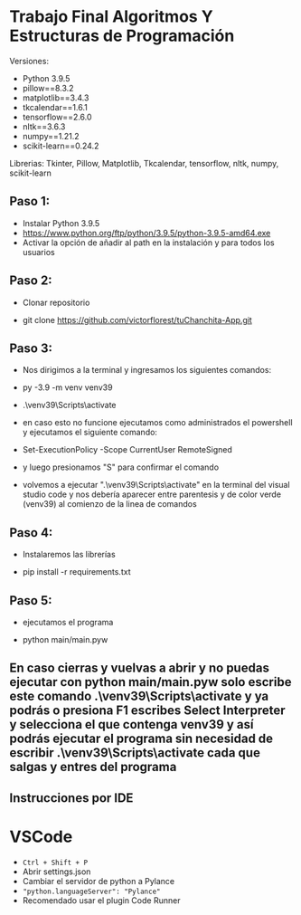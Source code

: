 # Trabajo Final Algoritmos Y Estructuras de Programación

Versiones: 
+ Python 3.9.5
+ pillow==8.3.2
+ matplotlib==3.4.3
+ tkcalendar==1.6.1
+ tensorflow==2.6.0
+ nltk==3.6.3
+ numpy==1.21.2
+ scikit-learn==0.24.2

Librerias: Tkinter, Pillow, Matplotlib, Tkcalendar, tensorflow, nltk, numpy, scikit-learn


## Paso 1:
+ Instalar Python 3.9.5
+ https://www.python.org/ftp/python/3.9.5/python-3.9.5-amd64.exe
+ Activar la opción de añadir al path en la instalación y para todos los usuarios

## Paso 2:

+ Clonar repositorio

+ git clone https://github.com/victorflorest/tuChanchita-App.git

## Paso 3:

+ Nos dirigimos a la terminal y ingresamos los siguientes comandos:

+ py -3.9 -m venv venv39

+ .\venv39\Scripts\activate

+ en caso esto no funcione ejecutamos como administrados el powershell y ejecutamos el siguiente comando:

+ Set-ExecutionPolicy -Scope CurrentUser RemoteSigned

+ y luego presionamos "S" para confirmar el comando

+ volvemos a ejecutar ".\venv39\Scripts\activate" en la terminal del visual studio code y nos debería aparecer entre parentesis y de color verde (venv39) al comienzo de la linea de comandos

## Paso 4:

+ Instalaremos las librerías

+ pip install -r requirements.txt

## Paso 5:

+ ejecutamos el programa

+ python main/main.pyw


## En caso cierras y vuelvas a abrir y no puedas ejecutar con python main/main.pyw solo escribe este comando .\venv39\Scripts\activate y ya podrás o presiona F1 escribes Select Interpreter y selecciona el que contenga venv39 y así podrás ejecutar el programa sin necesidad de escribir .\venv39\Scripts\activate cada que salgas y entres del programa


## Instrucciones por IDE
# VSCode
+ `Ctrl + Shift + P`
+ Abrir settings.json
+ Cambiar el servidor de python a Pylance
+ `"python.languageServer": "Pylance"`
+ Recomendado usar el plugin Code Runner
